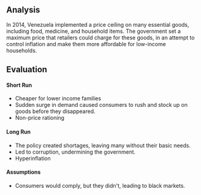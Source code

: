 ## Analysis

In 2014, Venezuela implemented a price ceiling on many essential goods, including food, medicine, and household items. The government set a maximum price that retailers could charge for these goods, in an attempt to control inflation and make them more affordable for low-income households. 
## Evaluation
#### Short Run
- Cheaper for lower income families
- Sudden surge in demand caused consumers to rush and stock up on goods before they disappeared.
- Non-price rationing
#### Long Run
- The policy created shortages, leaving many without their basic needs.
- Led to corruption, undermining the government.
- Hyperinflation
#### Assumptions
- Consumers would comply, but they didn't, leading to black markets.